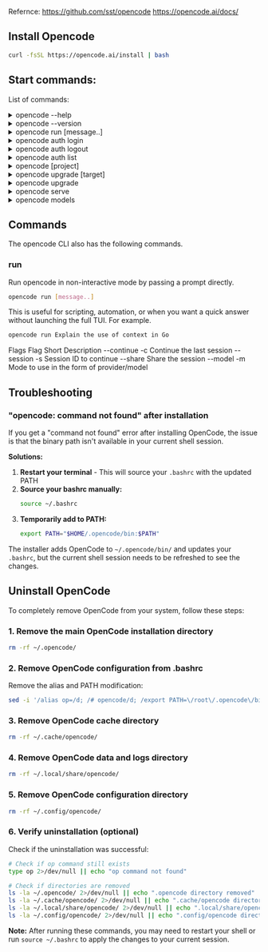Refernce: 
https://github.com/sst/opencode
https://opencode.ai/docs/

## Install Opencode 
```bash
curl -fsSL https://opencode.ai/install | bash
```

## Start commands:
List of commands:

<details>
<summary>opencode --help</summary>

```bash
opencode --help
```
</details>

<details>
<summary>opencode --version</summary>

```bash
opencode --version
```
</details>

<details>
<summary>opencode run [message..]</summary>

```bash
opencode run [message..]
```
</details>

<details>
<summary>opencode auth login</summary>

```bash
opencode auth login
```
</details>

<details>
<summary>opencode auth logout</summary>

```bash
opencode auth logout
```
</details>

<details>
<summary>opencode auth list</summary>

```bash
opencode auth list
```
</details>

<details>
<summary>opencode [project]</summary>

```bash
opencode [project]
```
</details>

<details>
<summary>opencode upgrade [target]</summary>

```bash
opencode upgrade [target]
```
</details>

<details>
<summary>opencode upgrade</summary>

```bash
opencode upgrade
```
</details>

<details>
<summary>opencode serve</summary>

```bash
opencode serve
```
</details>

<details>
<summary>opencode models</summary>

```bash
opencode models
```
</details>












## Commands
The opencode CLI also has the following commands.

### run
Run opencode in non-interactive mode by passing a prompt directly.
```bash
opencode run [message..]
```
This is useful for scripting, automation, or when you want a quick answer without launching the full TUI. For example.
```bash
opencode run Explain the use of context in Go
```
Flags
Flag	Short	Description
--continue	-c	Continue the last session
--session	-s	Session ID to continue
--share		Share the session
--model	-m	Mode to use in the form of provider/model

## Troubleshooting

### "opencode: command not found" after installation

If you get a "command not found" error after installing OpenCode, the issue is that the binary path isn't available in your current shell session.

**Solutions:**
1. **Restart your terminal** - This will source your `.bashrc` with the updated PATH
2. **Source your bashrc manually:**
   ```bash
   source ~/.bashrc
   ```
3. **Temporarily add to PATH:**
   ```bash
   export PATH="$HOME/.opencode/bin:$PATH"
   ```

The installer adds OpenCode to `~/.opencode/bin/` and updates your `.bashrc`, but the current shell session needs to be refreshed to see the changes.

## Uninstall OpenCode

To completely remove OpenCode from your system, follow these steps:

### 1. Remove the main OpenCode installation directory
```bash
rm -rf ~/.opencode/
```

### 2. Remove OpenCode configuration from .bashrc
Remove the alias and PATH modification:
```bash
sed -i '/alias op=/d; /# opencode/d; /export PATH=\/root\/.opencode\/bin/d' ~/.bashrc
```

### 3. Remove OpenCode cache directory
```bash
rm -rf ~/.cache/opencode/
```

### 4. Remove OpenCode data and logs directory
```bash
rm -rf ~/.local/share/opencode/
```

### 5. Remove OpenCode configuration directory
```bash
rm -rf ~/.config/opencode/
```

### 6. Verify uninstallation (optional)
Check if the uninstallation was successful:
```bash
# Check if op command still exists
type op 2>/dev/null || echo "op command not found"

# Check if directories are removed
ls -la ~/.opencode/ 2>/dev/null || echo ".opencode directory removed"
ls -la ~/.cache/opencode/ 2>/dev/null || echo ".cache/opencode directory removed"
ls -la ~/.local/share/opencode/ 2>/dev/null || echo ".local/share/opencode directory removed"
ls -la ~/.config/opencode/ 2>/dev/null || echo ".config/opencode directory removed"
```

**Note:** After running these commands, you may need to restart your shell or run `source ~/.bashrc` to apply the changes to your current session.

